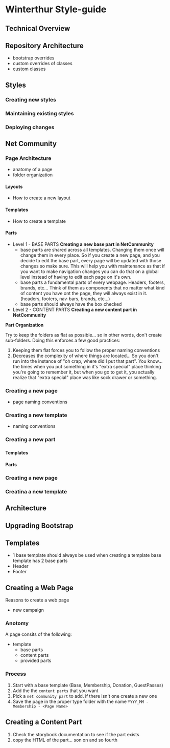 # Winterthur Style-guide

## Technical Overview

## Repository Architecture

- bootstrap overrides
- custom overrides of classes
- custom classes

## Styles

### Creating new styles

### Maintaining existing styles

### Deploying changes

## Net Community

### Page Architecture

- anatomy of a page
- folder organization

#### Layouts

- How to create a new layout

#### Templates

- How to create a template

#### Parts

- Level 1 - BASE PARTS
  **Creating a new base part in NetCommunity**
  - base parts are shared across all templates. Changing them once will change them in every place. So if you create a new page, and you decide to edit the base part, every page will be updated with those changes so make sure. This will help you with maintenance as that if you want to make navigation changes you can do that on a global level instead of having to edit each page on it's own.
  - base parts a fundamental parts of every webpage. Headers, footers, brands, etc... Think of them as components that no matter what kind of content you have ont the page, they will always exist in it. (headers, footers, nav-bars, brands, etc...)
  - base parts should always have the box checked
- Level 2 - CONTENT PARTS
  **Creating a new content part in NetCommunity**

**Part Organization**

Try to keep the folders as flat as possible... so in other words, don't create sub-folders. Doing this enforces a few good practices:

1. Keeping them flat forces you to follow the proper naming conventions
2. Decreases the complexity of where things are located... So you don't run into the instance of "oh crap, where did I put that part". You know... the times when you put something in it's "extra special" place thinking you're going to remember it, but when you go to get it, you actually realize that "extra special" place was like sock drawer or something.

### Creating a new page

- page naming conventions

### Creating a new template

- naming conventions

### Creating a new part

###

#### Templates

#### Parts

### Creating a new page

### Creatina a new template

## Architecture

## Upgrading Bootstrap

## Templates

- 1 base template should always be used when creating a template
  base template has 2 base parts
- Header
- Footer

## Creating a Web Page

Reasons to create a web page

- new campaign

### Anotomy

A page consits of the following:

- template
  - base parts
  - content parts
  - provided parts

### Process

1. Start with a base template (Base, Membership, Donation, GuestPasses)
2. Add the the `content parts` that you want
3. Pick a `net community part` to add. if there isn't one create a new one
4. Save the page in the proper type folder with the name `YYYY_MM - Membership - <Page Name>`

## Creating a Content Part

1. Check the storybook documentation to see if the part exists
2. copy the HTML of the part... son on and so fourth
